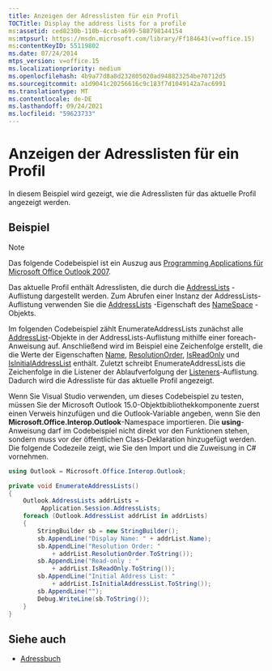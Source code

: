 ```yaml
---
title: Anzeigen der Adresslisten für ein Profil
TOCTitle: Display the address lists for a profile
ms:assetid: ced8230b-110b-4ccb-a699-588798144154
ms:mtpsurl: https://msdn.microsoft.com/library/Ff184643(v=office.15)
ms:contentKeyID: 55119802
ms.date: 07/24/2014
mtps_version: v=office.15
ms.localizationpriority: medium
ms.openlocfilehash: 4b9a77d8a8d232805020ad948823254be70712d5
ms.sourcegitcommit: a1d9041c20256616c9c183f7d1049142a7ac6991
ms.translationtype: MT
ms.contentlocale: de-DE
ms.lasthandoff: 09/24/2021
ms.locfileid: "59623733"
---
```

# <a name="display-the-address-lists-for-a-profile"></a>Anzeigen der Adresslisten für ein Profil

In diesem Beispiel wird gezeigt, wie die Adresslisten für das aktuelle Profil angezeigt werden.

## <a name="example"></a>Beispiel

> [!NOTE] 
> Das folgende Codebeispiel ist ein Auszug aus [Programming Applications für Microsoft Office Outlook 2007](https://www.amazon.com/gp/product/0735622493?ie=UTF8&tag=msmsdn-20&linkCode=as2&camp=1789&creative=9325&creativeASIN=0735622493).

Das aktuelle Profil enthält Adresslisten, die durch die [AddressLists](https://msdn.microsoft.com/library/bb611894\(v=office.15\)) -Auflistung dargestellt werden. Zum Abrufen einer Instanz der AddressLists-Auflistung verwenden Sie die [AddressLists](https://msdn.microsoft.com/library/bb624048\(v=office.15\)) -Eigenschaft des [NameSpace](https://msdn.microsoft.com/library/bb645857\(v=office.15\)) -Objekts.

Im folgenden Codebeispiel zählt EnumerateAddressLists zunächst alle [AddressList](https://msdn.microsoft.com/library/bb623538\(v=office.15\))-Objekte in der AddressLists-Auflistung mithilfe einer foreach-Anweisung auf. Anschließend wird im Beispiel eine Zeichenfolge erstellt, die die Werte der Eigenschaften [Name](https://msdn.microsoft.com/library/bb609849\(v=office.15\)), [ResolutionOrder](https://msdn.microsoft.com/library/bb646853\(v=office.15\)), [IsReadOnly](https://msdn.microsoft.com/library/bb612676\(v=office.15\)) und [IsInitialAddressList](https://msdn.microsoft.com/library/bb646646\(v=office.15\)) enthält. Zuletzt schreibt EnumerateAddressLists die Zeichenfolge in die Listener der Ablaufverfolgung der [Listeners](https://msdn.microsoft.com/library/system.diagnostics.debug.listeners.aspx)-Auflistung. Dadurch wird die Adressliste für das aktuelle Profil angezeigt.

Wenn Sie Visual Studio verwenden, um dieses Codebeispiel zu testen, müssen Sie der Microsoft Outlook 15.0-Objektbibliothekkomponente zuerst einen Verweis hinzufügen und die Outlook-Variable angeben, wenn Sie den **Microsoft.Office.Interop.Outlook**-Namespace importieren. Die **using**-Anweisung darf im Codebeispiel nicht direkt vor den Funktionen stehen, sondern muss vor der öffentlichen Class-Deklaration hinzugefügt werden. Die folgende Codezeile zeigt, wie Sie den Import und die Zuweisung in C\# vornehmen.

```csharp
using Outlook = Microsoft.Office.Interop.Outlook;
```

```csharp
private void EnumerateAddressLists()
{
    Outlook.AddressLists addrLists =
         Application.Session.AddressLists;
    foreach (Outlook.AddressList addrList in addrLists)
    {
        StringBuilder sb = new StringBuilder();
        sb.AppendLine("Display Name: " + addrList.Name);
        sb.AppendLine("Resolution Order: "
            + addrList.ResolutionOrder.ToString());
        sb.AppendLine("Read-only : "
            + addrList.IsReadOnly.ToString());
        sb.AppendLine("Initial Address List: "
            + addrList.IsInitialAddressList.ToString());
        sb.AppendLine("");
        Debug.WriteLine(sb.ToString());
    }
}
```

## <a name="see-also"></a>Siehe auch

- [Adressbuch](address-book.md)

